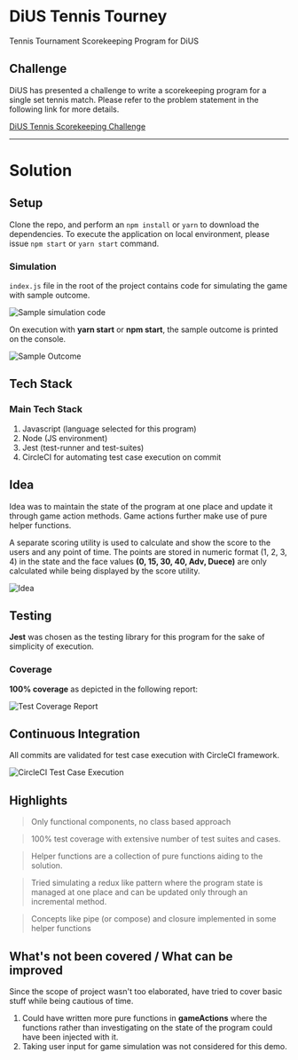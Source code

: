 # DiUS Tennis Tourney

Tennis Tournament Scorekeeping Program for DiUS

## Challenge

DiUS has presented a challenge to write a scorekeeping program for a single set tennis match. Please refer to the problem statement in the following link for more details.

[DiUS Tennis Scorekeeping Challenge](https://github.com/DiUS/coding-tests/blob/master/dius_tennis.md)

---

# Solution

## Setup

Clone the repo, and perform an `npm install` or `yarn` to download the dependencies. To execute the application on local environment, please issue `npm start` or `yarn start` command.

### Simulation

`index.js` file in the root of the project contains code for simulating the game with sample outcome.

![Sample simulation code](https://i.ibb.co/f2hNgfQ/sample-code.png)

On execution with **yarn start** or **npm start**, the sample outcome is printed on the console.

![Sample Outcome](https://i.ibb.co/4t0sr0N/sample-output.png)

## Tech Stack

### Main Tech Stack

1. Javascript (language selected for this program)
2. Node (JS environment)
3. Jest (test-runner and test-suites)
4. CircleCI for automating test case execution on commit

## Idea

Idea was to maintain the state of the program at one place and update it through game action methods. Game actions further make use of pure helper functions.

A separate scoring utility is used to calculate and show the score to the users and any point of time. The points are stored in numeric format (1, 2, 3, 4) in the state and the face values **(0, 15, 30, 40, Adv, Duece)** are only calculated while being displayed by the score utility.

![Idea](https://i.ibb.co/sqtmfKR/idea.jpg)

## Testing

**Jest** was chosen as the testing library for this program for the sake of simplicity of execution.

### Coverage

**100% coverage** as depicted in the following report:

![Test Coverage Report](https://i.ibb.co/XyDsSdw/code-coverage.png)

## Continuous Integration

All commits are validated for test case execution with CircleCI framework.

![CircleCI Test Case Execution](https://i.ibb.co/yhbbccT/commit-validation.png)

## Highlights

> Only functional components, no class based approach

> 100% test coverage with extensive number of test suites and cases.

> Helper functions are a collection of pure functions aiding to the solution.

> Tried simulating a redux like pattern where the program state is managed at one place and can be updated only through an incremental method.

> Concepts like pipe (or compose) and closure implemented in some helper functions

## What's not been covered / What can be improved

Since the scope of project wasn't too elaborated, have tried to cover basic stuff while being cautious of time.

1. Could have written more pure functions in **gameActions** where the functions rather than investigating on the state of the program could have been injected with it.
2. Taking user input for game simulation was not considered for this demo.
